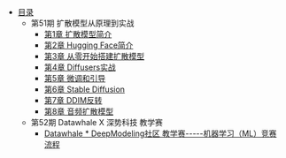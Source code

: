 * [目录](README.md)
    * 第51期 扩散模型从原理到实战
        * [第1章 扩散模型简介](diffusion_models_learning51/ch01.md) 
        * [第2章 Hugging Face简介](diffusion_models_learning51/ch02.md) 
        * [第3章 从零开始搭建扩散模型](diffusion_models_learning51/ch03.md) 
        * [第4章 Diffusers实战](diffusion_models_learning51/ch04.md) 
        * [第5章 微调和引导](diffusion_models_learning51/ch05.md) 
        * [第6章 Stable Diffusion](diffusion_models_learning51/ch06.md) 
        * [第7章 DDIM反转](diffusion_models_learning51/ch07.md) 
        * [第8章 音频扩散模型](diffusion_models_learning51/ch08.md) 
    * 第52期  Datawhale X 深势科技 教学赛
        * [Datawhale * DeepModeling社区  教学赛-----机器学习（ML）竞赛流程](AI4S_CUP52/ch01.md)
